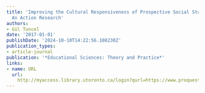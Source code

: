 ```yaml
---
title: 'Improving the Cultural Responsiveness of Prospective Social Studies Teachers:
  An Action Research'
authors:
- Gül Tuncel
date: '2017-01-01'
publishDate: '2024-10-10T14:22:56.108230Z'
publication_types:
- article-journal
publication: '*Educational Sciences: Theory and Practice*'
links:
- name: URL
  url: 
    http://myaccess.library.utoronto.ca/login?qurl=https://www.proquest.com/docview/1941340089?accountid=14771&bdid=38382&_bd=NKcOTfb%2BcPNDcewXHIpqTe5NXag%3D
---
```

